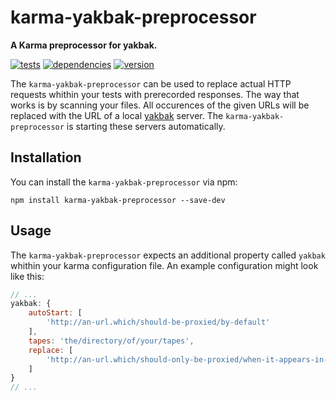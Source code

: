 # karma-yakbak-preprocessor

**A Karma preprocessor for yakbak.**

[![tests](https://img.shields.io/travis/chrisguttandin/karma-yakbak-preprocessor/master.svg?style=flat-square)](https://travis-ci.org/chrisguttandin/karma-yakbak-preprocessor)
[![dependencies](https://img.shields.io/david/chrisguttandin/karma-yakbak-preprocessor.svg?style=flat-square)](https://www.npmjs.com/package/karma-yakbak-preprocessor)
[![version](https://img.shields.io/npm/v/karma-yakbak-preprocessor.svg?style=flat-square)](https://www.npmjs.com/package/karma-yakbak-preprocessor)

The `karma-yakbak-preprocessor` can be used to replace actual HTTP requests
whithin your tests with prerecorded responses. The way that works is by scanning
your files. All occurences of the given URLs will be replaced with the URL of a
local [yakbak](https://github.com/flickr/yakbak) server. The
`karma-yakbak-preprocessor` is starting these servers automatically.

## Installation

You can install the `karma-yakbak-preprocessor` via npm:

```shell
npm install karma-yakbak-preprocessor --save-dev
```

## Usage

The `karma-yakbak-preprocessor` expects an additional property called `yakbak`
whithin your karma configuration file. An example configuration might look like
this:

```js
// ...
yakbak: {
    autoStart: [
        'http://an-url.which/should-be-proxied/by-default'
    ],
    tapes: 'the/directory/of/your/tapes',
    replace: [
        'http://an-url.which/should-only-be-proxied/when-it-appears-in-a-test'
    ]
}
// ...
```
